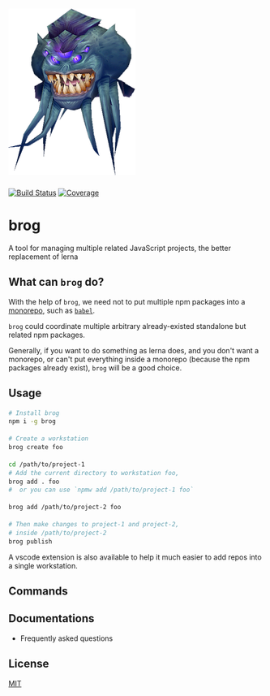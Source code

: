 # ![brog](assets/brog.png)

[![Build Status](https://travis-ci.org/kaelzhang/brog.svg?branch=master)](https://travis-ci.org/kaelzhang/brog)
[![Coverage](https://codecov.io/gh/kaelzhang/brog/branch/master/graph/badge.svg)](https://codecov.io/gh/kaelzhang/brog)

# brog

A tool for managing multiple related JavaScript projects, the better replacement of lerna

## What can `brog` do?

With the help of `brog`, we need not to put multiple npm packages into a [monorepo](https://en.wikipedia.org/wiki/Monorepo), such as [`babel`](https://github.com/babel/babel).

`brog` could coordinate multiple arbitrary already-existed standalone but related npm packages.

Generally, if you want to do something as lerna does, and you don't want a monorepo, or can't put everything inside a monorepo (because the npm packages already exist), `brog` will be a good choice.

## Usage

```sh
# Install brog
npm i -g brog

# Create a workstation
brog create foo

cd /path/to/project-1
# Add the current directory to workstation foo,
brog add . foo
#  or you can use `npmw add /path/to/project-1 foo`

brog add /path/to/project-2 foo

# Then make changes to project-1 and project-2,
# inside /path/to/project-2
brog publish
```

A vscode extension is also available to help it much easier to add repos into a single workstation.

## Commands

## Documentations

- Frequently asked questions

## License

[MIT](LICENSE)
